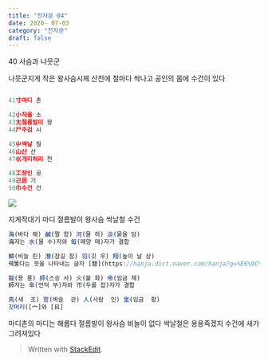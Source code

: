 ```yaml
---
title: "천자문 04"
date: 2020- 07-03
category: "천자문"
draft: false
---
```

40 사슴과 나뭇군

나뭇군지게 작은 왕사슴시체
산천에 철마다 싹나고
공인의 몸에 수건이 있다
```js

41寸마디 촌

42小작을 소
43尢절름발이 왕
44尸주검 시

45屮싹날 철
46山산 산
47巛개미허리 천

48工장인 공
49己몸 기
50巾수건 건
```
![](https://i.ibb.co/M9LbzQ8/2020-07-03-2-55-14.png)

지게작대기 마디
절름발이 왕사슴
싹날철
수건
```js
海(바다 해) 鹹(짤 함) 河(물 하) 淡(묽을 담)
海자는 水(물 수)자와 每(매양 매)자가 결합

鱗(비늘 린) 潛(잠길 잠) 羽(깃 우) 翔(높이 날 상)
꿰뚫다는 뜻을 나타내는 글자 [朁](https://hanja.dict.naver.com/hanja?q=%E6%9C%81)(참→잠

龍(용 룡) 師(스승 사) 火(불 화) 帝(임금 제)
師자는 阜(언덕 부)자와 帀(두를 잡)자가 결합

鳥(새  조) 官(벼슬  관) 人(사람  인) 皇(임금  황)
갓머리([宀]와 [㠯]
```
마디촌의 마디는 해롭다
절름발이 왕사슴 비늘이 없다
싹날철은 용용죽겠지
수건에 새가그려져있다




> Written with [StackEdit](https://stackedit.io/).
<!--stackedit_data:
eyJoaXN0b3J5IjpbOTg1NTE0OTkzLC0zNjU1NDE4MDBdfQ==
-->